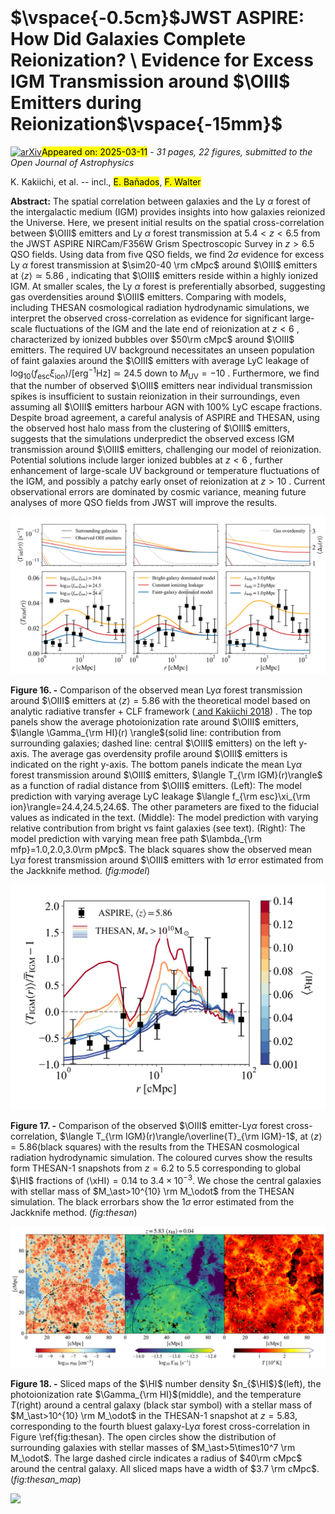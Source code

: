 <div class="macros" style="visibility:hidden;">
$\newcommand{\ensuremath}{}$
$\newcommand{\xspace}{}$
$\newcommand{\object}[1]{\texttt{#1}}$
$\newcommand{\farcs}{{.}''}$
$\newcommand{\farcm}{{.}'}$
$\newcommand{\arcsec}{''}$
$\newcommand{\arcmin}{'}$
$\newcommand{\ion}[2]{#1#2}$
$\newcommand{\textsc}[1]{\textrm{#1}}$
$\newcommand{\hl}[1]{\textrm{#1}}$
$\newcommand{\footnote}[1]{}$
$\newcommand{\HI}{{\rm H {\scriptstyle I}}}$
$\newcommand{\HII}{{\rm H {\scriptstyle II}}}$
$\newcommand{\HeI}{{\rm He {\scriptstyle I}}}$
$\newcommand{\HeII}{{\rm He {\scriptstyle II}}}$
$\newcommand{\HeIII}{{\rm He {\scriptstyle III}}}$
$\newcommand{\CII}{{\rm C {\scriptstyle II}}}$
$\newcommand{\CIII}{{\rm C {\scriptstyle III}}}$
$\newcommand{\CIV}{{\rm C {\scriptstyle IV}}}$
$\newcommand{\SiII}{{\rm Si {\scriptstyle II}}}$
$\newcommand{\SiIII}{{\rm Si {\scriptstyle III}}}$
$\newcommand{\MgII}{{\rm Mg {\scriptstyle II}}}$
$\newcommand{\NII}{{\rm N {\scriptstyle II}}}$
$\newcommand{\NI}{{\rm N {\scriptstyle I}}}$
$\newcommand{\NV}{{\rm N {\scriptstyle V}}}$
$\newcommand{\NVI}{{\rm N {\scriptstyle VI}}}$
$\newcommand{\OI}{{\rm O {\scriptstyle I}}}$
$\newcommand{\OII}{{\rm[O {\scriptstyle II}]}}$
$\newcommand{\OIII}{{\rm[O {\scriptstyle III}]}}$
$\newcommand{\OVI}{{\rm O {\scriptstyle VI}}}$
$\newcommand{\SII}{{\rm S {\scriptstyle II}}}$
$\newcommand{\rmnum}[1]{\romannumeral #1}$
$\newcommand{\Rmnum}[1]{\expandafter\@slowromancap\romannumeral #1@}$
$\newcommand{\nHI}{n_{\rm HI}}$
$\newcommand{\xHI}{x_{\rm HI}}$
$\newcommand{\xHII}{x_{\mbox{\tiny H\Rmnum{2}}}}$
$\newcommand{\eHI}{\epsilon_{\mbox{\tiny H\Rmnum{1}}}}$
$\newcommand{\LyA}{\mbox{Ly}\alpha}$
$\newcommand{\NHI}{N_{\mbox{\tiny H\Rmnum{1}}}}$
$\newcommand{\fHI}{\langle f_{\mbox{\tiny H\Rmnum{1}}}\rangle}$
$\newcommand{\fHII}{\langle f_{\mbox{\tiny H\Rmnum{2}}}\rangle}$
$\newcommand{\CDDF}{\frac{\partial^2\mathcal{N}}{\partial\NHI\partial z}}$
$\newcommand{\sigmaHI}{\sigma_{\mbox{\tiny H\Rmnum{1}}}}$
$\newcommand{\Muv}{M_{\mbox{\tiny UV}}}$
$\newcommand{\br}{\boldsymbol{r}}$
$\newcommand{\A}{\mbox{Å}}$
$\newcommand{\TIGM}{T_{\rm IGM}}$
$\newcommand{\TIGMi}{T_{{\rm IGM},i}}$
$\newcommand{\TIGMr}{\langle\overline{T}_{\rm IGM}(r_\perp)\rangle}$
$\newcommand{\Mh}{M_{\rm h}}$
$\newcommand{\comment}{\textcolor{red}}$</div>



<div id="title">

# $\vspace{-0.5cm}$JWST ASPIRE: How Did Galaxies Complete Reionization? \ Evidence for Excess IGM Transmission around $\OIII$ Emitters during Reionization$\vspace{-15mm}$

</div>
<div id="comments">

[![arXiv](https://img.shields.io/badge/arXiv-2503.07074-b31b1b.svg)](https://arxiv.org/abs/2503.07074)<mark>Appeared on: 2025-03-11</mark> -  _31 pages, 22 figures, submitted to the Open Journal of Astrophysics_

</div>
<div id="authors">

K. Kakiichi, et al. -- incl., <mark>E. Bañados</mark>, <mark>F. Walter</mark>

</div>
<div id="abstract">

**Abstract:** The spatial correlation between galaxies and the Ly $\alpha$ forest of the intergalactic medium (IGM) provides insights into how galaxies reionized the Universe. Here, we present initial results on the spatial cross-correlation between $\OIII$ emitters and Ly $\alpha$ forest transmission at $5.4<z<6.5$ from the JWST ASPIRE NIRCam/F356W Grism Spectroscopic Survey in $z>6.5$ QSO fields. Using data from five QSO fields, we find $2\sigma$ evidence for excess Ly $\alpha$ forest transmission at $\sim20-40 \rm cMpc$ around $\OIII$ emitters at $\langle z\rangle\simeq5.86$ , indicating that $\OIII$ emitters reside within a highly ionized IGM. At smaller scales, the Ly $\alpha$ forest is preferentially absorbed, suggesting gas overdensities around $\OIII$ emitters. Comparing with models, including THESAN cosmological radiation hydrodynamic simulations, we interpret the observed cross-correlation as evidence for significant large-scale fluctuations of the IGM and the late end of reionization at $z<6$ , characterized by ionized bubbles over $50\rm cMpc$ around $\OIII$ emitters. The required UV background necessitates an unseen population of faint galaxies around the $\OIII$ emitters with average LyC leakage of $\log_{10} \langle f_{\text{esc}} \xi_{\text{ion}} \rangle / [{\text{erg}^{-1} \text{Hz}}] \simeq 24.5$ down to $M_{\text{UV}} = -10$ . Furthermore, we find that the number of observed $\OIII$ emitters near individual transmission spikes is insufficient to sustain reionization in their surroundings, even assuming all $\OIII$ emitters harbour AGN with $100 \%$ LyC escape fractions. Despite broad agreement, a careful analysis of ASPIRE and THESAN, using the observed host halo mass from the clustering of $\OIII$ emitters, suggests that the simulations underpredict the observed excess IGM transmission around $\OIII$ emitters, challenging our model of reionization. Potential solutions include larger ionized bubbles at $z<6$ , further enhancement of large-scale UV background or temperature fluctuations of the IGM, and possibly a patchy early onset of reionization at $z>10$ . Current observational errors are dominated by cosmic variance, meaning future analyses of more QSO fields from JWST will improve the results.

</div>

<div id="div_fig1">

<img src="tmp_2503.07074/./figures/galaxy-IGM_cross-correlation_measurement_vs_RT_FRAMEWORK_full.png" alt="Fig16" width="100%"/>

**Figure 16. -** Comparison of the observed mean Ly$\alpha$ forest transmission around $\OIII$ emitters at $\langle z\rangle=5.86$ with the theoretical model based on analytic radiative transfer + CLF framework  ([ and Kakiichi 2018](https://ui.adsabs.harvard.edu/abs/2018MNRAS.479...43K)) . The top panels show the average photoionization rate around $\OIII$ emitters, $\langle \Gamma_{\rm HI}(r) \rangle$(solid line: contribution from surrounding galaxies; dashed line: central $\OIII$ emitters) on the left y-axis. The average gas overdensity profile around $\OIII$ emitters is indicated on the right y-axis. The bottom panels indicate the mean Ly$\alpha$ forest transmission around $\OIII$ emitters, $\langle T_{\rm IGM}(r)\rangle$ as a function of radial distance from $\OIII$ emitters. (Left): The model prediction with varying average LyC leakage $\langle f_{\rm esc}\xi_{\rm ion}\rangle=24.4,24.5,24.6$. The other parameters are fixed to the fiducial values as indicated in the text. (Middle): The model prediction with varying relative contribution from bright vs faint galaxies (see text). (Right): The model prediction with varying mean free path $\lambda_{\rm mfp}=1.0,2.0,3.0\rm pMpc$. The black squares show the observed mean Ly$\alpha$ forest transmission around $\OIII$ emitters with $1\sigma$ error estimated from the Jackknife method. (*fig:model*)

</div>
<div id="div_fig2">

<img src="tmp_2503.07074/./figures/ASPIRE_vs_THESAN_Mstar1e10_xHI_clean.png" alt="Fig17" width="100%"/>

**Figure 17. -** Comparison of the observed $\OIII$ emitter-Ly$\alpha$ forest cross-correlation, $\langle T_{\rm IGM}(r)\rangle/\overline{T}_{\rm IGM}-1$, at $\langle z\rangle=5.86$(black squares) with the results from the THESAN cosmological radiation hydrodynamic simulation. The coloured curves show the results form THESAN-1 snapshots from $z=6.2$ to $5.5$ corresponding to global $\HI$ fractions of $\langle$\xHI$\rangle=0.14$ to $3.4\times10^{-3}$. We chose the central galaxies with stellar mass of $M_\ast>10^{10} \rm M_\odot$ from the THESAN simulation. The black errorbars show the $1\sigma$ error estimated from the Jackknife method. (*fig:thesan*)

</div>
<div id="div_fig3">

<img src="tmp_2503.07074/./figures/THESAN_map_full.png" alt="Fig18" width="100%"/>

**Figure 18. -** Sliced maps of the $\HI$ number density $n_{$\HI$}$(left), the photoionization rate $\Gamma_{\rm HI}$(middle), and the temperature $T$(right) around a central galaxy (black star symbol) with a stellar mass of $M_\ast>10^{10} \rm M_\odot$ in the THESAN-1 snapshot at $z=5.83$, corresponding to the fourth bluest galaxy-Ly$\alpha$ forest cross-correlation in Figure \ref{fig:thesan}. The open circles show the distribution of surrounding galaxies with stellar masses of $M_\ast>5\times10^7 \rm M_\odot$. The large dashed circle indicates a radius of $40\rm cMpc$ around the central galaxy. All sliced maps have a width of $3.7 \rm cMpc$. (*fig:thesan_map*)

</div><div id="qrcode"><img src=https://api.qrserver.com/v1/create-qr-code/?size=100x100&data="https://arxiv.org/abs/2503.07074"></div>
